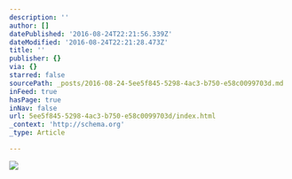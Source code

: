 ```yaml
---
description: ''
author: []
datePublished: '2016-08-24T22:21:56.339Z'
dateModified: '2016-08-24T22:21:28.473Z'
title: ''
publisher: {}
via: {}
starred: false
sourcePath: _posts/2016-08-24-5ee5f845-5298-4ac3-b750-e58c0099703d.md
inFeed: true
hasPage: true
inNav: false
url: 5ee5f845-5298-4ac3-b750-e58c0099703d/index.html
_context: 'http://schema.org'
_type: Article

---
```

![](https://the-grid-user-content.s3-us-west-2.amazonaws.com/a4c8a527-43c1-490f-a7c8-3074ffe76b9b.jpg)
